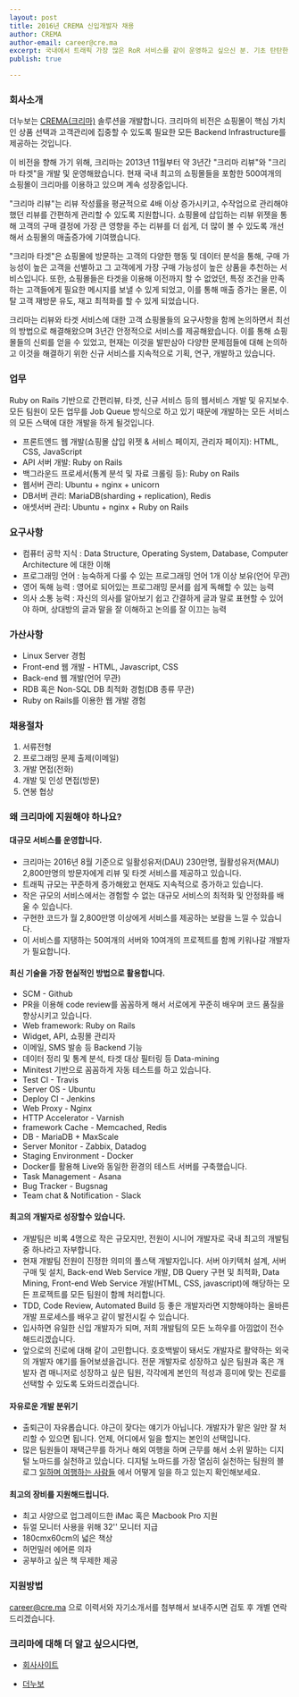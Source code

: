 ```yaml
---
layout: post
title: 2016년 CREMA 신입개발자 채용
author: CREMA
author-email: career@cre.ma
excerpt: 국내에서 트래픽 가장 많은 RoR 서비스를 같이 운영하고 싶으신 분. 기초 탄탄한 개발자로 성장하고 싶으신 분. 같이 세계적인 기업으로 회사를 성장하실 분. 크리마에서 RoR 개발자를 모십니다.
publish: true

---
```


### 회사소개
더누보는 [CREMA(크리마)](http://www.cre.ma) 솔루션을 개발합니다. 크리마의 비전은 쇼핑몰이 핵심 가치인 상품 선택과 고객관리에 집중할 수 있도록 필요한 모든 Backend Infrastructure를 제공하는 것입니다.

이 비전을 향해 가기 위해, 크리마는 2013년 11월부터 약 3년간 "크리마 리뷰"와 "크리마 타겟"을 개발 및 운영해왔습니다. 현재 국내 최고의 쇼핑몰들을 포함한 500여개의 쇼핑몰이 크리마를 이용하고 있으며 계속 성장중입니다.

"크리마 리뷰"는 리뷰 작성률을 평균적으로 4배 이상 증가시키고, 수작업으로 관리해야했던 리뷰를 간편하게 관리할 수 있도록 지원합니다. 쇼핑몰에 삽입하는 리뷰 위젯을 통해 고객의 구매 결정에 가장 큰 영향을 주는 리뷰를 더 쉽게, 더 많이 볼 수 있도록 개선해서 쇼핑몰의 매출증가에 기여했습니다.

"크리마 타겟"은 쇼핑몰에 방문하는 고객의 다양한 행동 및 데이터 분석을 통해, 구매 가능성이 높은 고객을 선별하고 그 고객에게 가장 구매 가능성이 높은 상품을 추천하는 서비스입니다. 또한, 쇼핑몰들은 타겟을 이용해 이전까지 할 수 없었던, 특정 조건을 만족하는 고객들에게 필요한 메시지를 보낼 수 있게 되었고, 이를 통해 매출 증가는 물론, 이탈 고객 재방문 유도, 재고 최적화를 할 수 있게 되었습니다.

크리마는 리뷰와 타겟 서비스에 대한 고객 쇼핑몰들의 요구사항을 함께 논의하면서 최선의 방법으로 해결해왔으며 3년간 안정적으로 서비스를 제공해왔습니다. 이를 통해 쇼핑몰들의 신뢰를 얻을 수 있었고, 현재는 이것을 발판삼아 다양한 문제점들에 대해 논의하고 이것을 해결하기 위한 신규 서비스를 지속적으로 기획, 연구, 개발하고 있습니다.

### 업무
Ruby on Rails 기반으로 간편리뷰, 타겟, 신규 서비스 등의 웹서비스 개발 및 유지보수. 모든 팀원이 모든 업무를 Job Queue 방식으로 하고 있기 때문에 개발하는 모든 서비스의 모든 스택에 대한 개발을 하게 될것입니다.

- 프론트엔드 웹 개발(쇼핑몰 삽입 위젯 & 서비스 페이지, 관리자 페이지): HTML, CSS, JavaScript
- API 서버 개발: Ruby on Rails
- 백그라운드 프로세서(통계 분석 및 자료 크롤링 등): Ruby on Rails
- 웹서버 관리: Ubuntu + nginx + unicorn
- DB서버 관리: MariaDB(sharding + replication), Redis
- 애셋서버 관리: Ubuntu + nginx + Ruby on Rails

### 요구사항
- 컴퓨터 공학 지식 : Data Structure, Operating System, Database, Computer Architecture 에 대한 이해
- 프로그래밍 언어 : 능숙하게 다룰 수 있는 프로그래밍 언어 1개 이상 보유(언어 무관)
- 영어 독해 능력 : 영어로 되어있는 프로그래밍 문서를 쉽게 독해할 수 있는 능력
- 의사 소통 능력 : 자신의 의사를 알아보기 쉽고 간결하게 글과 말로 표현할 수 있어야 하며, 상대방의 글과 말을 잘 이해하고 논의를 잘 이끄는 능력

### 가산사항
- Linux Server 경험
- Front-end 웹 개발 - HTML, Javascript, CSS
- Back-end 웹 개발(언어 무관)
- RDB 혹은 Non-SQL DB 최적화 경험(DB 종류 무관)
- Ruby on Rails를 이용한 웹 개발 경험

### 채용절차
1. 서류전형
2.	프로그래밍 문제 출제(이메일)
3.	개발 면접(전화)
4.	개발 및 인성 면접(방문)
5.	연봉 협상

### 왜 크리마에 지원해야 하나요?

#### 대규모 서비스를 운영합니다.
- 크리마는 2016년 8월 기준으로 일활성유저(DAU) 230만명, 월활성유저(MAU) 2,800만명의 방문자에게 리뷰 및 타겟 서비스를 제공하고 있습니다.
- 트래픽 규모는 꾸준하게 증가해왔고 현재도 지속적으로 증가하고 있습니다.
- 작은 규모의 서비스에서는 경험할 수 없는 대규모 서비스의 최적화 및 안정화를 배울 수 있습니다.
- 구현한 코드가 월 2,800만명 이상에게 서비스를 제공하는 보람을 느낄 수 있습니다.
- 이 서비스를 지탱하는 50여개의 서버와 10여개의 프로젝트를 함께 키워나갈 개발자가 필요합니다.

#### 최신 기술을 가장 현실적인 방법으로 활용합니다.
- SCM - Github
 - PR을 이용해 code review를 꼼꼼하게 해서 서로에게 꾸준히 배우며 코드 품질을 향상시키고 있습니다.
- Web framework: Ruby on Rails
 - Widget, API, 쇼핑몰 관리자
 - 이메일, SMS 발송 등 Backend 기능
 - 데이터 정리 및 통계 분석, 타겟 대상 필터링 등 Data-mining
 - Minitest 기반으로 꼼꼼하게 자동 테스트를 하고 있습니다.
- Test CI - Travis
- Server OS - Ubuntu
- Deploy CI - Jenkins
- Web Proxy - Nginx
- HTTP Accelerator - Varnish
- framework Cache - Memcached, Redis
- DB - MariaDB + MaxScale
- Server Monitor - Zabbix, Datadog
- Staging Environment - Docker
 - Docker를 활용해 Live와 동일한 환경의 테스트 서버를 구축했습니다.
- Task Management - Asana
- Bug Tracker - Bugsnag
- Team chat & Notification - Slack

#### 최고의 개발자로 성장할수 있습니다.
- 개발팀은 비록 4명으로 작은 규모지만, 전원이 시니어 개발자로 국내 최고의 개발팀 중 하나라고 자부합니다.
- 현재 개발팀 전원이 진정한 의미의 풀스택 개발자입니다. 서버 아키텍처 설계, 서버 구매 및 설치, Back-end Web Service 개발, DB Query 구현 및 최적화, Data Mining, Front-end Web Service 개발(HTML, CSS, javascript)에 해당하는 모든 프로젝트를 모든 팀원이 함께 처리합니다.
- TDD, Code Review, Automated Build 등 좋은 개발자라면 지향해야하는 올바른 개발 프로세스를 배우고 같이 발전시킬 수 있습니다.
- 입사하면 유일한 신입 개발자가 되며, 저희 개발팀의 모든 노하우를 아낌없이 전수해드리겠습니다.
- 앞으로의 진로에 대해 같이 고민합니다. 호호백발이 돼서도 개발자로 활약하는 외국의 개발자 얘기를 들어보셨을겁니다. 전문 개발자로 성장하고 싶은 팀원과 혹은 개발자 겸 매니저로 성장하고 싶은 팀원, 각각에게 본인의 적성과 흥미에 맞는 진로를 선택할 수 있도록 도와드리겠습니다.

#### 자유로운 개발 분위기
- 출퇴근이 자유롭습니다. 야근이 잦다는 얘기가 아닙니다. 개발자가 맡은 일만 잘 처리할 수 있으면 됩니다. 언제, 어디에서 일을 할지는 본인의 선택입니다.
- 많은 팀원들이 재택근무를 하거나 해외 여행을 하며 근무를 해서 소위 말하는 디지털 노마드를 실천하고 있습니다. 디지털 노마드를 가장 열심히 실천하는 팀원의 블로그 [일하며 여행하는 사람들](https://brunch.co.kr/magazine/nomadlife) 에서 어떻게 일을 하고 있는지 확인해보세요.

#### 최고의 장비를 지원해드립니다.
- 최고 사양으로 업그레이드한 iMac 혹은 Macbook Pro 지원
- 듀얼 모니터 사용을 위해 32'' 모니터 지급
- 180cmx60cm의 넓은 책상
- 허먼밀러 에어론 의자
- 공부하고 싶은 책 무제한 제공

### 지원방법
career@cre.ma 으로 이력서와 자기소개서를 첨부해서 보내주시면 검토 후 개별 연락드리겠습니다.



### 크리마에 대해 더 알고 싶으시다면,

- [회사사이트](http://www.cre.ma)

- [더누보](http://the-nuvo.com)
